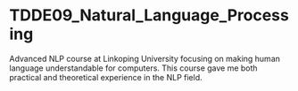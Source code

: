 # TDDE09_Natural_Language_Processing
Advanced NLP course at Linkoping University focusing on making human language understandable for computers. This course gave me both practical and theoretical experience in the NLP field.

